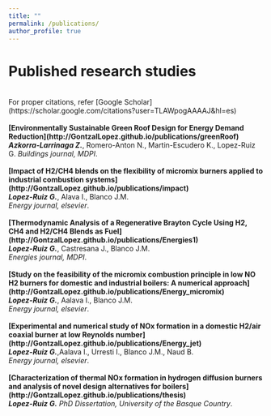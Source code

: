 ```yaml
---
title: ""
permalink: /publications/
author_profile: true
---
```


Published research studies
======
<br>
For proper citations, refer [Google Scholar](https://scholar.google.com/citations?user=TLAWpogAAAAJ&hl=es)<br>
<br>
<b>[Environmentally Sustainable Green Roof Design for Energy Demand Reduction](http://GontzalLopez.github.io/publications/greenRoof)</b> <br>
<i><b>Azkorra-Larrinaga Z.</b></i>, Romero-Anton N., Martin-Escudero K., Lopez-Ruiz G.
<i>Buildings journal, MDPI</i>.
<br>
<br>
<b>[Impact of H2/CH4 blends on the flexibility of micromix burners applied to industrial combustion systems](http://GontzalLopez.github.io/publications/impact)</b> <br>
<i><b>Lopez-Ruiz G.</b></i>, Alava I., Blanco J.M.<br>
<i>Energy journal, elsevier</i>.
<br>
<br>
<b>[Thermodynamic Analysis of a Regenerative Brayton Cycle Using H2, CH4 and H2/CH4 Blends as Fuel](http://GontzalLopez.github.io/publications/Energies1)</b> <br>
<i><b>Lopez-Ruiz G.</b></i>, Castresana J., Blanco J.M.<br>
<i>Energies journal, MDPI</i>.
<br>
<br>
<b>[Study on the feasibility of the micromix combustion principle in low NO H2 burners for domestic and industrial boilers: A numerical approach](http://GontzalLopez.github.io/publications/Energy_micromix)</b> <br> 
<i><b>Lopez-Ruiz G.</b></i>, Aalava I., Blanco J.M.<br>
<i>Energy journal, elsevier</i>.
<br>
<br>
<b>[Experimental and numerical study of NOx formation in a domestic H2/air coaxial burner at low Reynolds number](http://GontzalLopez.github.io/publications/Energy_jet)</b> <br> 
<i><b>Lopez-Ruiz G.</b></i>,Aalava I., Urresti I., Blanco J.M., Naud B.<br>
<i>Energy journal, elsevier</i>.
<br>
<br>
<b>[Characterization of thermal NOx formation in hydrogen diffusion burners and analysis of novel design alternatives for boilers](http://GontzalLopez.github.io/publications/thesis)</b> <br> 
<i><b>Lopez-Ruiz G.</b></i>
<i>PhD Dissertation, University of the Basque Country</i>.
<br>






























